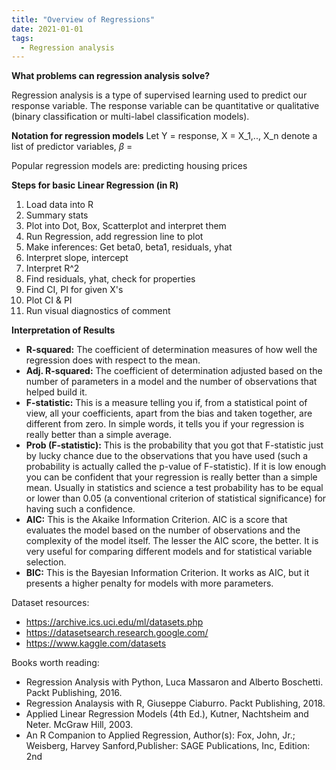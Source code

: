 ```yaml
---
title: "Overview of Regressions"
date: 2021-01-01
tags:
  - Regression analysis
---
```


**What problems can regression analysis solve?**

Regression analysis is a type of supervised learning used to predict our response variable. The response variable can be quantitative or qualitative (binary classification or multi-label classification models). 

**Notation for regression models**
Let Y = response, X = X_1,.., X_n denote a list of predictor variables, $\beta$ = 

Popular regression models are: predicting housing prices

**Steps for basic Linear Regression (in R)**
1) Load data into R
3) Summary stats
4) Plot into Dot, Box, Scatterplot and interpret them
5) Run Regression, add regression line to plot
6) Make inferences: Get beta0, beta1, residuals, yhat
7) Interpret slope, intercept
8) Interpret R^2
9) Find residuals, yhat, check for properties
10) Find CI, PI for given X's
11) Plot CI & PI
12) Run visual diagnostics of comment

**Interpretation of Results**

- **R-squared:** The coefficient of determination measures of how well the regression does with respect to the mean.
- **Adj. R-squared:** The coefficient of determination adjusted based on the number of parameters in a model and the number of observations that helped build it.
- **F-statistic:** This is a measure telling you if, from a statistical point of view, all your coefficients, apart from the bias and taken together, are different from zero. In simple words, it tells you if your regression is really better than a simple average.
- **Prob (F-statistic):** This is the probability that you got that F-statistic just by lucky chance due to the observations that you have used (such a probability is actually called the p-value of F-statistic). If it is low enough you can be confident that your regression is really better than a simple mean. Usually in statistics and science a test probability has to be equal or lower than 0.05 (a conventional criterion of statistical significance) for having such a confidence.
- **AIC:** This is the Akaike Information Criterion. AIC is a score that evaluates the model based on the number of observations and the complexity of the model itself. The lesser the AIC score, the better. It is very useful for comparing different models and for statistical variable selection.
- **BIC:** This is the Bayesian Information Criterion. It works as AIC, but it presents a higher penalty for models with more parameters.

Dataset resources:
- https://archive.ics.uci.edu/ml/datasets.php
- https://datasetsearch.research.google.com/
- https://www.kaggle.com/datasets

Books worth reading:
- Regression Analysis with Python, Luca Massaron and Alberto Boschetti. Packt Publishing, 2016.
- Regression Analaysis with R, Giuseppe Ciaburro. Packt Publishing, 2018.
- Applied Linear Regression Models (4th Ed.), Kutner, Nachtsheim and Neter. McGraw Hill, 2003.
- An R Companion to Applied Regression, Author(s): Fox, John, Jr.; Weisberg, Harvey Sanford,Publisher: SAGE Publications, Inc, Edition: 2nd
